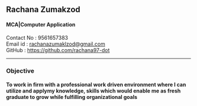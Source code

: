 ## Rachana Zumakzod
#### MCA|Computer Application
Contact No : 9561657383<br>
Email id   : rachanazumaklzod@gmail.com<br>
GitHub     : https://github.com/rachana97-dot

-------------------------------------------------
### **Objective**
 ####       To work in firm with a professional work driven environment where I can utilize and applymy knowledge, skills which would enable me as fresh graduate to grow while fulfilling organizational goals

